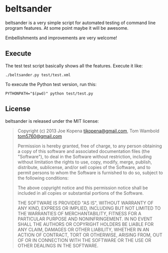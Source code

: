 beltsander
==========

beltsander is a very simple script for automated testing of command
line program features.  At some point maybe it will be awesome.

Embellishments and improvements are very welcome!


Execute
-------

The test test script basically shows all the features.  Execute it like:

    ./beltsander.py test/test.xml

To execute the Python test version, run this:

    PYTHONPATH="$(pwd)" python test/test.py

License
-------

beltsander is released under the MIT license:

> Copyright (c) 2013 Joe Kopena <tjkopena@gmail.com>,
> Tom Wambold <tom5760@gmail.com>
>
> Permission is hereby granted, free of charge, to any person
> obtaining a copy of this software and associated documentation
> files (the "Software"), to deal in the Software without
> restriction, including without limitation the rights to use, copy,
> modify, merge, publish, distribute, sublicense, and/or sell copies
> of the Software, and to permit persons to whom the Software is
> furnished to do so, subject to the following conditions:
>
> The above copyright notice and this permission notice shall be
> included in all copies or substantial portions of the Software.
>
> THE SOFTWARE IS PROVIDED "AS IS", WITHOUT WARRANTY OF ANY KIND,
> EXPRESS OR IMPLIED, INCLUDING BUT NOT LIMITED TO THE WARRANTIES OF
> MERCHANTABILITY, FITNESS FOR A PARTICULAR PURPOSE AND
> NONINFRINGEMENT. IN NO EVENT SHALL THE AUTHORS OR COPYRIGHT HOLDERS
> BE LIABLE FOR ANY CLAIM, DAMAGES OR OTHER LIABILITY, WHETHER IN AN
> ACTION OF CONTRACT, TORT OR OTHERWISE, ARISING FROM, OUT OF OR IN
> CONNECTION WITH THE SOFTWARE OR THE USE OR OTHER DEALINGS IN THE
> SOFTWARE.
